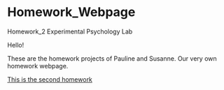 # Homework_Webpage
Homework_2 Experimental Psychology Lab

Hello!

These are the homework projects of Pauline and Susanne.
Our very own homework webpage.

[This is the second homework](https://XPLab_2019_HW2.html)
